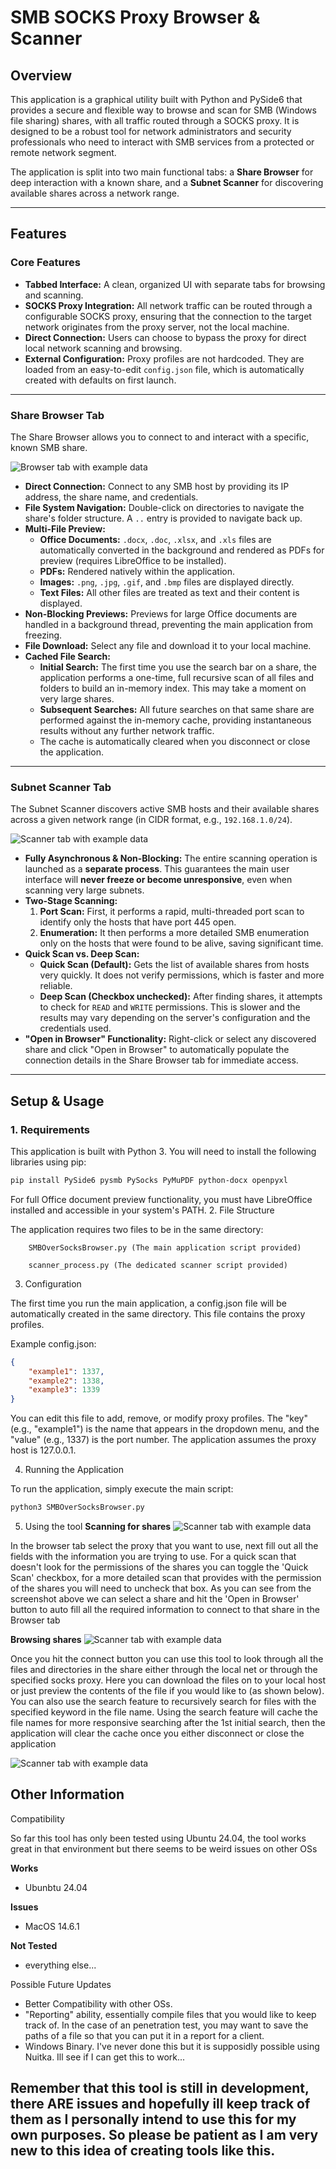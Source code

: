 # SMB SOCKS Proxy Browser & Scanner

## Overview

This application is a graphical utility built with Python and PySide6 that provides a secure and flexible way to browse and scan for SMB (Windows file sharing) shares, with all traffic routed through a SOCKS proxy. It is designed to be a robust tool for network administrators and security professionals who need to interact with SMB services from a protected or remote network segment.

The application is split into two main functional tabs: a **Share Browser** for deep interaction with a known share, and a **Subnet Scanner** for discovering available shares across a network range.

---

## Features

### Core Features
- **Tabbed Interface:** A clean, organized UI with separate tabs for browsing and scanning.
- **SOCKS Proxy Integration:** All network traffic can be routed through a configurable SOCKS proxy, ensuring that the connection to the target network originates from the proxy server, not the local machine.
- **Direct Connection:** Users can choose to bypass the proxy for direct local network scanning and browsing.
- **External Configuration:** Proxy profiles are not hardcoded. They are loaded from an easy-to-edit `config.json` file, which is automatically created with defaults on first launch.

---

### Share Browser Tab
The Share Browser allows you to connect to and interact with a specific, known SMB share.

![Browser tab with example data](https://github.com/LandanJH/SMBOverSocksBrowser/blob/main/images/Browser.png?raw=true)

- **Direct Connection:** Connect to any SMB host by providing its IP address, the share name, and credentials.
- **File System Navigation:** Double-click on directories to navigate the share's folder structure. A `..` entry is provided to navigate back up.
- **Multi-File Preview:**
  - **Office Documents:** `.docx`, `.doc`, `.xlsx`, and `.xls` files are automatically converted in the background and rendered as PDFs for preview (requires LibreOffice to be installed).
  - **PDFs:** Rendered natively within the application.
  - **Images:** `.png`, `.jpg`, `.gif`, and `.bmp` files are displayed directly.
  - **Text Files:** All other files are treated as text and their content is displayed.
- **Non-Blocking Previews:** Previews for large Office documents are handled in a background thread, preventing the main application from freezing.
- **File Download:** Select any file and download it to your local machine.
- **Cached File Search:**
  - **Initial Search:** The first time you use the search bar on a share, the application performs a one-time, full recursive scan of all files and folders to build an in-memory index. This may take a moment on very large shares.
  - **Subsequent Searches:** All future searches on that same share are performed against the in-memory cache, providing instantaneous results without any further network traffic.
  - The cache is automatically cleared when you disconnect or close the application.

---

### Subnet Scanner Tab
The Subnet Scanner discovers active SMB hosts and their available shares across a given network range (in CIDR format, e.g., `192.168.1.0/24`).

![Scanner tab with example data](https://github.com/LandanJH/SMBOverSocksBrowser/blob/main/images/Scanner.png?raw=true)

- **Fully Asynchronous & Non-Blocking:** The entire scanning operation is launched as a **separate process**. This guarantees the main user interface will **never freeze or become unresponsive**, even when scanning very large subnets.
- **Two-Stage Scanning:**
  1.  **Port Scan:** First, it performs a rapid, multi-threaded port scan to identify only the hosts that have port 445 open.
  2.  **Enumeration:** It then performs a more detailed SMB enumeration only on the hosts that were found to be alive, saving significant time.
- **Quick Scan vs. Deep Scan:**
  - **Quick Scan (Default):** Gets the list of available shares from hosts very quickly. It does not verify permissions, which is faster and more reliable.
  - **Deep Scan (Checkbox unchecked):** After finding shares, it attempts to check for `READ` and `WRITE` permissions. This is slower and the results may vary depending on the server's configuration and the credentials used.
- **"Open in Browser" Functionality:** Right-click or select any discovered share and click "Open in Browser" to automatically populate the connection details in the Share Browser tab for immediate access.

---

## Setup & Usage

### 1. Requirements
This application is built with Python 3. You will need to install the following libraries using pip:
```bash
pip install PySide6 pysmb PySocks PyMuPDF python-docx openpyxl
```
For full Office document preview functionality, you must have LibreOffice installed and accessible in your system's PATH.
2. File Structure

The application requires two files to be in the same directory:
```
    SMBOverSocksBrowser.py (The main application script provided)

    scanner_process.py (The dedicated scanner script provided)
```
3. Configuration

The first time you run the main application, a config.json file will be automatically created in the same directory. This file contains the proxy profiles.

Example config.json:
```json
{
    "example1": 1337,
    "example2": 1338,
    "example3": 1339
}
```
You can edit this file to add, remove, or modify proxy profiles. The "key" (e.g., "example1") is the name that appears in the dropdown menu, and the "value" (e.g., 1337) is the port number. The application assumes the proxy host is 127.0.0.1.

4. Running the Application

To run the application, simply execute the main script:
```bash
python3 SMBOverSocksBrowser.py
```

5. Using the tool
**Scanning for shares**
![Scanner tab with example data](https://github.com/LandanJH/SMBOverSocksBrowser/blob/main/images/Scanning4Shares.png?raw=true)

In the browser tab select the proxy that you want to use, next fill out all the fields with the information you are trying to use. For a quick scan that doesn't look for the permissions of the shares you can toggle the 'Quick Scan' checkbox, for a more detailed scan that provides with the permission of the shares you will need to uncheck that box. As you can see from the screenshot above we can select a share and hit the 'Open in Browser' button to auto fill all the required information to connect to that share in the Browser tab

**Browsing shares**
![Scanner tab with example data](https://github.com/LandanJH/SMBOverSocksBrowser/blob/main/images/BrowsingShares.png?raw=true)

Once you hit the connect button you can use this tool to look through all the files and directories in the share either through the local net or through the specified socks proxy. Here you can download the files on to your local host or just preview the contents of the file if you would like to (as shown below). You can also use the search feature to recursively search for files with the specified keyword in the file name. Using the search feature will cache the file names for more responsive searching after the 1st initial search, then the application will clear the cache once you either disconnect or close the application

![Scanner tab with example data](https://github.com/LandanJH/SMBOverSocksBrowser/blob/main/images/PreviewDocuments.png?raw=true)

## Other Information

Compatibility

So far this tool has only been tested using Ubuntu 24.04, the tool works great in that environment but there seems to be weird issues on other OSs

**Works**
- Ubunbtu 24.04

**Issues**
- MacOS 14.6.1

**Not Tested**
- everything else...

Possible Future Updates
- Better Compatibility with other OSs.
- "Reporting" ability, essentially compile files that you would like to keep track of. In the case of an penetration test, you may want to save the paths of a file so that you can put it in a report for a client.
- Windows Binary. I've never done this but it is supposidly possible using Nuitka. Ill see if I can get this to work...

## Remember that this tool is still in development, there ARE issues and hopefully ill keep track of them as I personally intend to use this for my own purposes. So please be patient as I am very new to this idea of creating tools like this.
